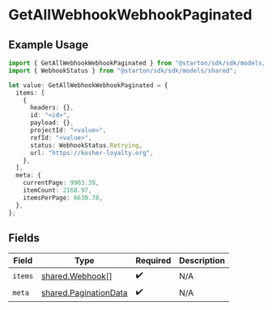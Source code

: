 # GetAllWebhookWebhookPaginated

## Example Usage

```typescript
import { GetAllWebhookWebhookPaginated } from "@starton/sdk/sdk/models/operations";
import { WebhookStatus } from "@starton/sdk/sdk/models/shared";

let value: GetAllWebhookWebhookPaginated = {
  items: [
    {
      headers: {},
      id: "<id>",
      payload: {},
      projectId: "<value>",
      refId: "<value>",
      status: WebhookStatus.Retrying,
      url: "https://kosher-loyalty.org",
    },
  ],
  meta: {
    currentPage: 9903.39,
    itemCount: 2168.97,
    itemsPerPage: 6630.78,
  },
};
```

## Fields

| Field                                                                 | Type                                                                  | Required                                                              | Description                                                           |
| --------------------------------------------------------------------- | --------------------------------------------------------------------- | --------------------------------------------------------------------- | --------------------------------------------------------------------- |
| `items`                                                               | [shared.Webhook](../../../sdk/models/shared/webhook.md)[]             | :heavy_check_mark:                                                    | N/A                                                                   |
| `meta`                                                                | [shared.PaginationData](../../../sdk/models/shared/paginationdata.md) | :heavy_check_mark:                                                    | N/A                                                                   |